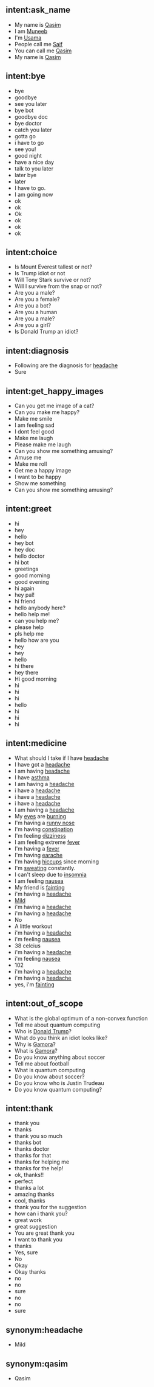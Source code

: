 ## intent:ask_name
- My name is [Qasim](name)
- I am [Muneeb](name)
- I'm [Usama](name)
- People call me [Saif](name)
- You can call me [Qasim](name)
- My name is [Qasim](name:qasim)

## intent:bye
- bye
- goodbye
- see you later
- bye bot
- goodbye doc
- bye doctor
- catch you later
- gotta go
- i have to go
- see you!
- good night
- have a nice day
- talk to you later
- later bye
- later
- I have to go.
- I am going now
- ok
- ok
- Ok
- ok
- ok
- ok

## intent:choice
- Is Mount Everest tallest or not?
- Is Trump idiot or not
- Will Tony Stark survive or not?
- Will I survive from the snap or not?
- Are you a male?
- Are you a female?
- Are you a bot?
- Are you a human
- Are you a male?
- Are you a girl?
- Is Donald Trump an idiot?

## intent:diagnosis
- Following are the diagnosis for [headache](diagnosis)
- Sure

## intent:get_happy_images
- Can you get me image of a cat?
- Can you make me happy?
- Make me smile
- I am feeling sad
- I dont feel good
- Make me laugh
- Please make me laugh
- Can you show me something amusing?
- Amuse me
- Make me roll
- Get me a happy image
- I want to be happy
- Show me something
- Can you show me something amusing?

## intent:greet
- hi
- hey
- hello
- hey bot
- hey doc
- hello doctor
- hi bot
- greetings
- good morning
- good evening
- hi again
- hey pal!
- hi friend
- hello anybody here?
- hello help me!
- can you help me?
- please help
- pls help me
- hello how are you
- hey
- hey
- hello
- hi there
- hey there
- Hi good morning
- hi
- hi
- hi
- hello
- hi
- hi
- hi

## intent:medicine
- What should I take if I have [headache](symptom)
- I have got a [headache](symptom)
- I am having [headache](symptom)
- I have [asthma](symptom)
- I am having a [headache](symptom)
- i have a [headache](symptom)
- i have a [headache](symptom)
- i have a [headache](symptom)
- I am having a [headache](symptom)
- My [eyes](symptom) are [burning](symptom)
- I'm having a [runny nose](symptom)
- I'm having [constipation](symptom)
- I'm feeling [dizziness](symptom)
- I am feeling extreme [fever](symptom)
- I'm having a [fever](symptom)
- I'm having [earache](symptom)
- I'm having [hiccups](symptom) since morning
- I'm [sweating](symptom) constantly.
- I can't sleep due to [insomnia](symptom)
- I am feeling [nausea](symptom)
- My friend is [fainting](symptom)
- i'm having a [headache](symptom)
- [Mild](symptom:headache)
- i'm having a [headache](symptom)
- i'm having a [headache](symptom)
- No
- A little workout
- i'm having a [headache](symptom)
- i'm feeling [nausea](symptom)
- 38 celcius
- i'm having a [headache](symptom)
- i'm feeling [nausea](symptom)
- 102
- i'm having a [headache](symptom)
- i'm having a [headache](symptom)
- yes, i'm [fainting](symptom)

## intent:out_of_scope
- What is the global optimum of a non-convex function
- Tell me about quantum computing
- Who is [Donald Trump](name)?
- What do you think an idiot looks like?
- Why is [Gamora](name)?
- What is [Gamora](name)?
- Do you know anything about soccer
- Tell me about football
- What is quantum computing
- Do you know about soccer?
- Do you know who is Justin Trudeau
- Do you know quantum computing?

## intent:thank
- thank you
- thanks
- thank you so much
- thanks bot
- thanks doctor
- thanks for that
- thanks for helping me
- thanks for the help!
- ok, thanks!!
- perfect
- thanks a lot
- amazing thanks
- cool, thanks
- thank you for the suggestion
- how can i thank you?
- great work
- great suggestion
- You are great thank you
- I want to thank you
- thanks
- Yes, sure
- No
- Okay
- Okay thanks
- no
- no
- sure
- no
- no
- sure

## synonym:headache
- Mild

## synonym:qasim
- Qasim
